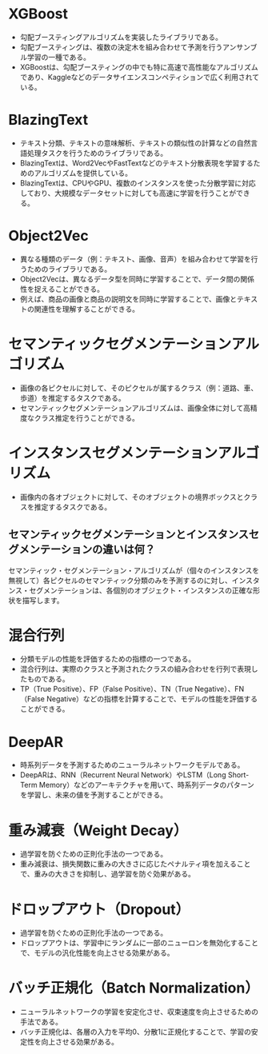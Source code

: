 # XGBoost
- 勾配ブースティングアルゴリズムを実装したライブラリである。  
- 勾配ブースティングは、複数の決定木を組み合わせて予測を行うアンサンブル学習の一種である。  
- XGBoostは、勾配ブースティングの中でも特に高速で高性能なアルゴリズムであり、Kaggleなどのデータサイエンスコンペティションで広く利用されている。

# BlazingText
- テキスト分類、テキストの意味解析、テキストの類似性の計算などの自然言語処理タスクを行うためのライブラリである。
- BlazingTextは、Word2VecやFastTextなどのテキスト分散表現を学習するためのアルゴリズムを提供している。
- BlazingTextは、CPUやGPU、複数のインスタンスを使った分散学習に対応しており、大規模なデータセットに対しても高速に学習を行うことができる。

# Object2Vec
- 異なる種類のデータ（例：テキスト、画像、音声）を組み合わせて学習を行うためのライブラリである。
- Object2Vecは、異なるデータ型を同時に学習することで、データ間の関係性を捉えることができる。
- 例えば、商品の画像と商品の説明文を同時に学習することで、画像とテキストの関連性を理解することができる。

# セマンティックセグメンテーションアルゴリズム
- 画像の各ピクセルに対して、そのピクセルが属するクラス（例：道路、車、歩道）を推定するタスクである。
- セマンティックセグメンテーションアルゴリズムは、画像全体に対して高精度なクラス推定を行うことができる。

# インスタンスセグメンテーションアルゴリズム
- 画像内の各オブジェクトに対して、そのオブジェクトの境界ボックスとクラスを推定するタスクである。

## セマンティックセグメンテーションとインスタンスセグメンテーションの違いは何？
セマンティック・セグメンテーション・アルゴリズムが（個々のインスタンスを無視して）各ピクセルのセマンティック分類のみを予測するのに対し、インスタンス・セグメンテーションは、各個別のオブジェクト・インスタンスの正確な形状を描写します。 

# 混合行列
- 分類モデルの性能を評価するための指標の一つである。
- 混合行列は、実際のクラスと予測されたクラスの組み合わせを行列で表現したものである。
- TP（True Positive）、FP（False Positive）、TN（True Negative）、FN（False Negative）などの指標を計算することで、モデルの性能を評価することができる。

# DeepAR
- 時系列データを予測するためのニューラルネットワークモデルである。
- DeepARは、RNN（Recurrent Neural Network）やLSTM（Long Short-Term Memory）などのアーキテクチャを用いて、時系列データのパターンを学習し、未来の値を予測することができる。

# 重み減衰（Weight Decay）
- 過学習を防ぐための正則化手法の一つである。
- 重み減衰は、損失関数に重みの大きさに応じたペナルティ項を加えることで、重みの大きさを抑制し、過学習を防ぐ効果がある。

# ドロップアウト（Dropout）
- 過学習を防ぐための正則化手法の一つである。
- ドロップアウトは、学習中にランダムに一部のニューロンを無効化することで、モデルの汎化性能を向上させる効果がある。

# バッチ正規化（Batch Normalization）
- ニューラルネットワークの学習を安定化させ、収束速度を向上させるための手法である。
- バッチ正規化は、各層の入力を平均0、分散1に正規化することで、学習の安定性を向上させる効果がある。

